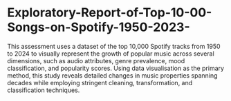 # Exploratory-Report-of-Top-10-00-Songs-on-Spotify-1950-2023-
This assessment uses a dataset of the top 10,000 Spotify tracks from 1950 to 2024 to visually represent the growth of popular music across several dimensions, such as audio attributes, genre prevalence, mood classification, and popularity scores. Using data visualisation as the primary method, this study reveals detailed changes in music properties spanning decades while employing stringent cleaning, transformation, and classification techniques.
